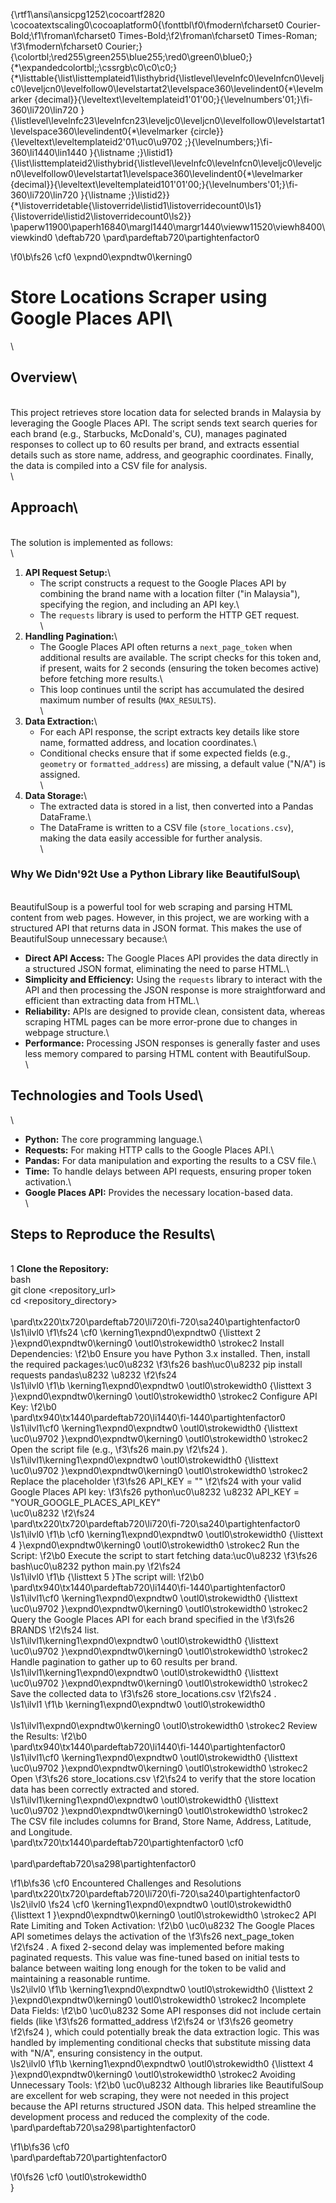 {\rtf1\ansi\ansicpg1252\cocoartf2820
\cocoatextscaling0\cocoaplatform0{\fonttbl\f0\fmodern\fcharset0 Courier-Bold;\f1\froman\fcharset0 Times-Bold;\f2\froman\fcharset0 Times-Roman;
\f3\fmodern\fcharset0 Courier;}
{\colortbl;\red255\green255\blue255;\red0\green0\blue0;}
{\*\expandedcolortbl;;\cssrgb\c0\c0\c0;}
{\*\listtable{\list\listtemplateid1\listhybrid{\listlevel\levelnfc0\levelnfcn0\leveljc0\leveljcn0\levelfollow0\levelstartat2\levelspace360\levelindent0{\*\levelmarker \{decimal\}}{\leveltext\leveltemplateid1\'01\'00;}{\levelnumbers\'01;}\fi-360\li720\lin720 }{\listlevel\levelnfc23\levelnfcn23\leveljc0\leveljcn0\levelfollow0\levelstartat1\levelspace360\levelindent0{\*\levelmarker \{circle\}}{\leveltext\leveltemplateid2\'01\uc0\u9702 ;}{\levelnumbers;}\fi-360\li1440\lin1440 }{\listname ;}\listid1}
{\list\listtemplateid2\listhybrid{\listlevel\levelnfc0\levelnfcn0\leveljc0\leveljcn0\levelfollow0\levelstartat1\levelspace360\levelindent0{\*\levelmarker \{decimal\}}{\leveltext\leveltemplateid101\'01\'00;}{\levelnumbers\'01;}\fi-360\li720\lin720 }{\listname ;}\listid2}}
{\*\listoverridetable{\listoverride\listid1\listoverridecount0\ls1}{\listoverride\listid2\listoverridecount0\ls2}}
\paperw11900\paperh16840\margl1440\margr1440\vieww11520\viewh8400\viewkind0
\deftab720
\pard\pardeftab720\partightenfactor0

\f0\b\fs26 \cf0 \expnd0\expndtw0\kerning0
# Store Locations Scraper using Google Places API\
\
## Overview\
\
This project retrieves store location data for selected brands in Malaysia by leveraging the Google Places API. The script sends text search queries for each brand (e.g., Starbucks, McDonald's, CU), manages paginated responses to collect up to 60 results per brand, and extracts essential details such as store name, address, and geographic coordinates. Finally, the data is compiled into a CSV file for analysis.\
\
## Approach\
\
The solution is implemented as follows:\
\
1. **API Request Setup:**\
   - The script constructs a request to the Google Places API by combining the brand name with a location filter ("in Malaysia"), specifying the region, and including an API key.\
   - The `requests` library is used to perform the HTTP GET request.\
\
2. **Handling Pagination:**\
   - The Google Places API often returns a `next_page_token` when additional results are available. The script checks for this token and, if present, waits for 2 seconds (ensuring the token becomes active) before fetching more results.\
   - This loop continues until the script has accumulated the desired maximum number of results (`MAX_RESULTS`).\
\
3. **Data Extraction:**\
   - For each API response, the script extracts key details like store name, formatted address, and location coordinates.\
   - Conditional checks ensure that if some expected fields (e.g., `geometry` or `formatted_address`) are missing, a default value ("N/A") is assigned.\
\
4. **Data Storage:**\
   - The extracted data is stored in a list, then converted into a Pandas DataFrame.\
   - The DataFrame is written to a CSV file (`store_locations.csv`), making the data easily accessible for further analysis.\
\
### Why We Didn\'92t Use a Python Library like BeautifulSoup\
\
BeautifulSoup is a powerful tool for web scraping and parsing HTML content from web pages. However, in this project, we are working with a structured API that returns data in JSON format. This makes the use of BeautifulSoup unnecessary because:\
- **Direct API Access:** The Google Places API provides the data directly in a structured JSON format, eliminating the need to parse HTML.\
- **Simplicity and Efficiency:** Using the `requests` library to interact with the API and then processing the JSON response is more straightforward and efficient than extracting data from HTML.\
- **Reliability:** APIs are designed to provide clean, consistent data, whereas scraping HTML pages can be more error-prone due to changes in webpage structure.\
- **Performance:** Processing JSON responses is generally faster and uses less memory compared to parsing HTML content with BeautifulSoup.\
\
## Technologies and Tools Used\
\
- **Python:** The core programming language.\
- **Requests:** For making HTTP calls to the Google Places API.\
- **Pandas:** For data manipulation and exporting the results to a CSV file.\
- **Time:** To handle delays between API requests, ensuring proper token activation.\
- **Google Places API:** Provides the necessary location-based data.\
  \
## Steps to Reproduce the Results\
\
 1 	**Clone the Repository:**\
  	 bash\
  	 git clone <repository_url>\
  	 cd <repository_directory>\
\
\pard\tx220\tx720\pardeftab720\li720\fi-720\sa240\partightenfactor0
\ls1\ilvl0
\f1\fs24 \cf0 \kerning1\expnd0\expndtw0 {\listtext	2	}\expnd0\expndtw0\kerning0
\outl0\strokewidth0 \strokec2 Install Dependencies:
\f2\b0  Ensure you have Python 3.x installed. Then, install the required packages:\uc0\u8232 
\f3\fs26 bash\uc0\u8232 pip install requests pandas\u8232 \u8232 
\f2\fs24 \
\ls1\ilvl0
\f1\b \kerning1\expnd0\expndtw0 \outl0\strokewidth0 {\listtext	3	}\expnd0\expndtw0\kerning0
\outl0\strokewidth0 \strokec2 Configure API Key:
\f2\b0 \
\pard\tx940\tx1440\pardeftab720\li1440\fi-1440\partightenfactor0
\ls1\ilvl1\cf0 \kerning1\expnd0\expndtw0 \outl0\strokewidth0 {\listtext	\uc0\u9702 	}\expnd0\expndtw0\kerning0
\outl0\strokewidth0 \strokec2 Open the script file (e.g., 
\f3\fs26 main.py
\f2\fs24 ).\
\ls1\ilvl1\kerning1\expnd0\expndtw0 \outl0\strokewidth0 {\listtext	\uc0\u9702 	}\expnd0\expndtw0\kerning0
\outl0\strokewidth0 \strokec2 Replace the placeholder 
\f3\fs26 API_KEY = ""
\f2\fs24  with your valid Google Places API key:
\f3\fs26 python\uc0\u8232 \u8232 API_KEY = "YOUR_GOOGLE_PLACES_API_KEY"\
\uc0\u8232 
\f2\fs24 \
\pard\tx220\tx720\pardeftab720\li720\fi-720\sa240\partightenfactor0
\ls1\ilvl0
\f1\b \cf0 \kerning1\expnd0\expndtw0 \outl0\strokewidth0 {\listtext	4	}\expnd0\expndtw0\kerning0
\outl0\strokewidth0 \strokec2 Run the Script:
\f2\b0  Execute the script to start fetching data:\uc0\u8232 
\f3\fs26 bash\uc0\u8232 python main.py
\f2\fs24 \
\ls1\ilvl0
\f1\b {\listtext	5	}The script will:
\f2\b0 \
\pard\tx940\tx1440\pardeftab720\li1440\fi-1440\partightenfactor0
\ls1\ilvl1\cf0 \kerning1\expnd0\expndtw0 \outl0\strokewidth0 {\listtext	\uc0\u9702 	}\expnd0\expndtw0\kerning0
\outl0\strokewidth0 \strokec2 Query the Google Places API for each brand specified in the 
\f3\fs26 BRANDS
\f2\fs24  list.\
\ls1\ilvl1\kerning1\expnd0\expndtw0 \outl0\strokewidth0 {\listtext	\uc0\u9702 	}\expnd0\expndtw0\kerning0
\outl0\strokewidth0 \strokec2 Handle pagination to gather up to 60 results per brand.\
\ls1\ilvl1\kerning1\expnd0\expndtw0 \outl0\strokewidth0 {\listtext	\uc0\u9702 	}\expnd0\expndtw0\kerning0
\outl0\strokewidth0 \strokec2 Save the collected data to 
\f3\fs26 store_locations.csv
\f2\fs24 .\
\ls1\ilvl1
\f1\b \kerning1\expnd0\expndtw0 \outl0\strokewidth0 \
\
\ls1\ilvl1\expnd0\expndtw0\kerning0
\outl0\strokewidth0 \strokec2 Review the Results:
\f2\b0 \
\pard\tx940\tx1440\pardeftab720\li1440\fi-1440\partightenfactor0
\ls1\ilvl1\cf0 \kerning1\expnd0\expndtw0 \outl0\strokewidth0 {\listtext	\uc0\u9702 	}\expnd0\expndtw0\kerning0
\outl0\strokewidth0 \strokec2 Open 
\f3\fs26 store_locations.csv
\f2\fs24  to verify that the store location data has been correctly extracted and stored.\
\ls1\ilvl1\kerning1\expnd0\expndtw0 \outl0\strokewidth0 {\listtext	\uc0\u9702 	}\expnd0\expndtw0\kerning0
\outl0\strokewidth0 \strokec2 The CSV file includes columns for Brand, Store Name, Address, Latitude, and Longitude.\
\pard\tx720\tx1440\pardeftab720\partightenfactor0
\cf0 \
\
\pard\pardeftab720\sa298\partightenfactor0

\f1\b\fs36 \cf0 Encountered Challenges and Resolutions\
\pard\tx220\tx720\pardeftab720\li720\fi-720\sa240\partightenfactor0
\ls2\ilvl0
\fs24 \cf0 \kerning1\expnd0\expndtw0 \outl0\strokewidth0 {\listtext	1	}\expnd0\expndtw0\kerning0
\outl0\strokewidth0 \strokec2 API Rate Limiting and Token Activation:
\f2\b0 \uc0\u8232 The Google Places API sometimes delays the activation of the 
\f3\fs26 next_page_token
\f2\fs24 . A fixed 2-second delay was implemented before making paginated requests. This value was fine-tuned based on initial tests to balance between waiting long enough for the token to be valid and maintaining a reasonable runtime.\
\ls2\ilvl0
\f1\b \kerning1\expnd0\expndtw0 \outl0\strokewidth0 {\listtext	2	}\expnd0\expndtw0\kerning0
\outl0\strokewidth0 \strokec2 Incomplete Data Fields:
\f2\b0 \uc0\u8232 Some API responses did not include certain fields (like 
\f3\fs26 formatted_address
\f2\fs24  or 
\f3\fs26 geometry
\f2\fs24 ), which could potentially break the data extraction logic. This was handled by implementing conditional checks that substitute missing data with "N/A", ensuring consistency in the output.\
\ls2\ilvl0
\f1\b \kerning1\expnd0\expndtw0 \outl0\strokewidth0 {\listtext	4	}\expnd0\expndtw0\kerning0
\outl0\strokewidth0 \strokec2 Avoiding Unnecessary Tools:
\f2\b0 \uc0\u8232 Although libraries like BeautifulSoup are excellent for web scraping, they were not needed in this project because the API returns structured JSON data. This helped streamline the development process and reduced the complexity of the code.\
\pard\pardeftab720\sa298\partightenfactor0

\f1\b\fs36 \cf0 \
\pard\pardeftab720\partightenfactor0

\f0\fs26 \cf0 \outl0\strokewidth0 \
}